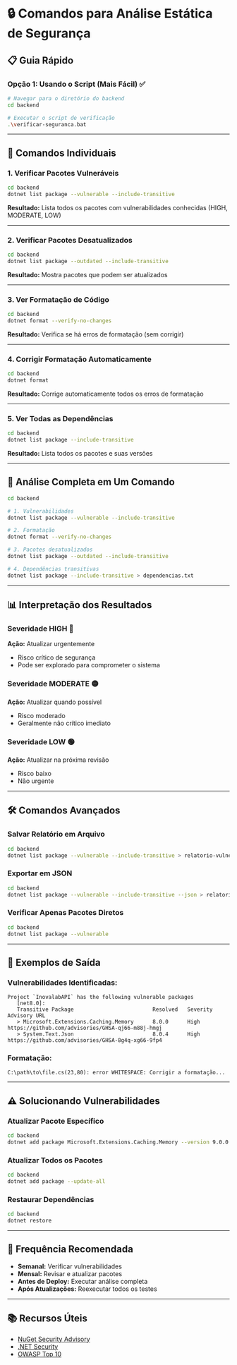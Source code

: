 # 🔒 Comandos para Análise Estática de Segurança

## 📋 Guia Rápido

### Opção 1: Usando o Script (Mais Fácil) ✅

```bash
# Navegar para o diretório do backend
cd backend

# Executar o script de verificação
.\verificar-seguranca.bat
```

---

## 🔧 Comandos Individuais

### 1. Verificar Pacotes Vulneráveis
```bash
cd backend
dotnet list package --vulnerable --include-transitive
```

**Resultado:** Lista todos os pacotes com vulnerabilidades conhecidas (HIGH, MODERATE, LOW)

---

### 2. Verificar Pacotes Desatualizados
```bash
cd backend
dotnet list package --outdated --include-transitive
```

**Resultado:** Mostra pacotes que podem ser atualizados

---

### 3. Ver Formatação de Código
```bash
cd backend
dotnet format --verify-no-changes
```

**Resultado:** Verifica se há erros de formatação (sem corrigir)

---

### 4. Corrigir Formatação Automaticamente
```bash
cd backend
dotnet format
```

**Resultado:** Corrige automaticamente todos os erros de formatação

---

### 5. Ver Todas as Dependências
```bash
cd backend
dotnet list package --include-transitive
```

**Resultado:** Lista todos os pacotes e suas versões

---

## 🎯 Análise Completa em Um Comando

```bash
cd backend

# 1. Vulnerabilidades
dotnet list package --vulnerable --include-transitive

# 2. Formatação
dotnet format --verify-no-changes

# 3. Pacotes desatualizados
dotnet list package --outdated --include-transitive

# 4. Dependências transitivas
dotnet list package --include-transitive > dependencias.txt
```

---

## 📊 Interpretação dos Resultados

### Severidade HIGH 🔴
**Ação:** Atualizar urgentemente
- Risco crítico de segurança
- Pode ser explorado para comprometer o sistema

### Severidade MODERATE 🟡
**Ação:** Atualizar quando possível
- Risco moderado
- Geralmente não crítico imediato

### Severidade LOW 🟢
**Ação:** Atualizar na próxima revisão
- Risco baixo
- Não urgente

---

## 🛠️ Comandos Avançados

### Salvar Relatório em Arquivo
```bash
cd backend
dotnet list package --vulnerable --include-transitive > relatorio-vulnerabilidades.txt
```

### Exportar em JSON
```bash
cd backend
dotnet list package --vulnerable --include-transitive --json > relatorio.json
```

### Verificar Apenas Pacotes Diretos
```bash
cd backend
dotnet list package --vulnerable
```

---

## 📝 Exemplos de Saída

### Vulnerabilidades Identificadas:
```
Project `InovalabAPI` has the following vulnerable packages
   [net8.0]: 
   Transitive Package                         Resolved   Severity   Advisory URL
   > Microsoft.Extensions.Caching.Memory      8.0.0      High       https://github.com/advisories/GHSA-qj66-m88j-hmgj
   > System.Text.Json                         8.0.4      High       https://github.com/advisories/GHSA-8g4q-xg66-9fp4
```

### Formatação:
```
C:\path\to\file.cs(23,80): error WHITESPACE: Corrigir a formatação...
```

---

## ⚠️ Solucionando Vulnerabilidades

### Atualizar Pacote Específico
```bash
cd backend
dotnet add package Microsoft.Extensions.Caching.Memory --version 9.0.0
```

### Atualizar Todos os Pacotes
```bash
cd backend
dotnet add package --update-all
```

### Restaurar Dependências
```bash
cd backend
dotnet restore
```

---

## 🎯 Frequência Recomendada

- **Semanal:** Verificar vulnerabilidades
- **Mensal:** Revisar e atualizar pacotes
- **Antes de Deploy:** Executar análise completa
- **Após Atualizações:** Reexecutar todos os testes

---

## 📚 Recursos Úteis

- [NuGet Security Advisory](https://github.com/advisories?q=language%3Adotnet)
- [.NET Security](https://docs.microsoft.com/en-us/dotnet/core/security/)
- [OWASP Top 10](https://owasp.org/www-project-top-ten/)

